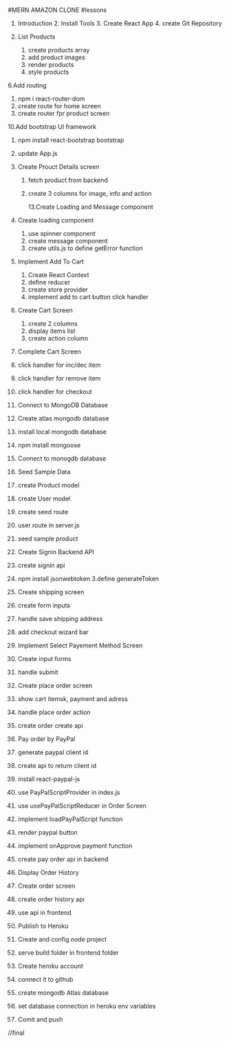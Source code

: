 #MERN AMAZON CLONE
#lessons

1. Introduction 2. Install Tools 3. Create React App 4. create Git Repository

2. List Products
   1. create products array
   2. add product images
   3. render products
   4. style products

6.Add routing

1.  npm i react-router-dom
2.  create route for home screen
3.  create router fpr product screen

10.Add bootstrap UI framework

1. npm install react-bootstrap bootstrap
2. update App.js

3. Create Prouct Details screen

   1. fetch product from backend
   2. create 3 columns for image, info and action

      13.Create Loading and Message component

4. Create loading component

   1. use spinner component
   2. create message component
   3. create utils.js to define getError function

5. Implement Add To Cart

   1. Create React Context
   2. define reducer
   3. create store provider
   4. implement add to cart button click handler

6. Create Cart Screen

   1. create 2 columns
   2. display items list
   3. create action column

7. Complete Cart Screen
8. click handler for inc/dec item
9. click handler for remove item
10. click handler for checkout

11. Connect to MongoDB Database
12. Create atlas mongodb database
13. install local mongodb database
14. npm install mongoose
15. Connect to monogdb database

16. Seed Sample Data
17. create Product model
18. create User model
19. create seed route
20. user route in server.js
21. seed sample product

22. Create Signin Backend API
23. create signin api
24. npm install jsonwebtoken
    3.define generateToken

25. Create shipping screen
26. create form inputs
27. handle save shipping address
28. add checkout wizard bar

29. Implement Select Payement Method Screen
30. Create input forms
31. handle submit

32. Create place order screen
33. show cart itemsk, payment and adress
34. handle place order action
35. create order create api

36. Pay order by PayPal
37. generate paypal client id
38. create api to return client id
39. install react-paypal-js
40. use PayPalScriptProvider in index.js
41. use usePayPalScriptReducer in Order Screen
42. implement loadPayPalScript function
43. render paypal button
44. implement onApprove payment function
45. create pay order api in backend

46. Display Order History
47. Create order screen
48. create order history api
49. use api in frontend

50. Publish to Heroku
51. Create and config node project
52. serve build folder in frontend folder
53. Create heroku account
54. connect it to github
55. create mongodb Atlas database
56. set database connection in heroku env variables
57. Comit and push

//final
